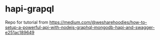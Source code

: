 # hapi-grapql
Repo for tutorial from https://medium.com/@wesharehoodies/how-to-setup-a-powerful-api-with-nodejs-graphql-mongodb-hapi-and-swagger-e251ac189649
